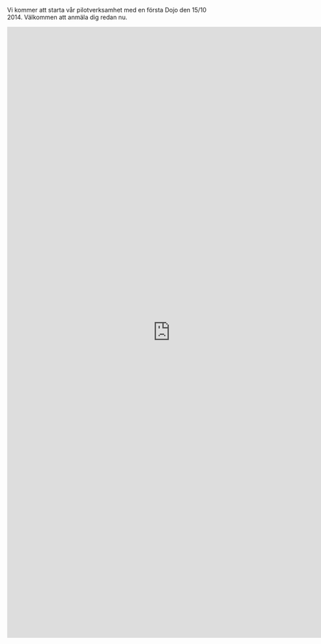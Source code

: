 Vi kommer att starta vår pilotverksamhet med en första Dojo den 15/10 2014. Välkommen att anmäla dig redan nu.

<iframe src="https://docs.google.com/forms/d/1hNXyTWLEX5UBN0UqHGTUXqwbxNTzVdTx24ZWaefOHAo/viewform?embedded=true" width="760" height="1424" frameborder="0" marginheight="0" marginwidth="0">Läser in...</iframe>